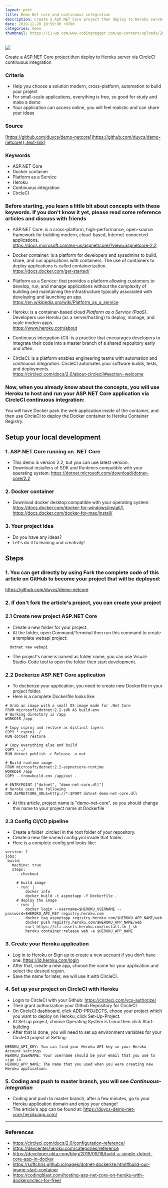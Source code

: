 ```yaml
---
layout: post
title: Demo Net core and continuous integration
description: Create a ASP.NET Core project then deploy to Heroku server via CircleCI continuous integration.
date: 2019-12-20 10:59:00 +0700
categories: demo
thumbnail: https://i1.wp.com/www.codingnagger.com/wp-content/uploads/2018/02/free_continuous_delivery.png?fit=2000%2C571&ssl=1
---
```


![](https://i1.wp.com/www.codingnagger.com/wp-content/uploads/2018/02/free_continuous_delivery.png?fit=2000%2C571&ssl=1)

Create a ASP.NET Core project then deploy to Heroku server via CircleCI continuous integration

### Criteria
- Help you choose a solution modern, cross-platform, automation to build your project
- For small-scale applications, everything is free, so good for study and make a demo
- Your application can access online, you will feel realistic and can share your ideas

### Source
[https://github.com/duycs/demo-netcore](https://github.com/duycs/demo-netcore){:.text-link}

### Keywords
- ASP.NET Core
- Docker container
- Platform as a Service
- Heroku
- Continuous integration
- CircleCI

### Before starting, you learn a little bit about concepts with these keywords. If you don't know it yet, please read some reference articles and discuss with friends
- ASP.NET Core: is a cross-platform, high-performance, open-source framework for building modern, cloud-based, Internet-connected applications.\
https://docs.microsoft.com/en-us/aspnet/core/?view=aspnetcore-2.2

- Docker container: is a platform for developers and sysadmins to build, share, and run applications with containers. The use of containers to deploy applications is called containerization.\
https://docs.docker.com/get-started/

- Platform as a Service: that provides a platform allowing customers to develop, run, and manage applications without the complexity of building and maintaining the infrastructure typically associated with developing and launching an app.\
https://en.wikipedia.org/wiki/Platform_as_a_service

- Heroku: is a container-based cloud *Platform as a Service (PaaS)*. Developers use Heroku (as a server/hosting) to deploy, manage, and scale modern apps.\
https://www.heroku.com/about

- Continuous integration (CI): is a practice that encourages developers to integrate their code into a master branch of a shared repository early and often.

- CircleCI: is a platform enables engineering teams with automation and *continuous integration*. CircleCI automates your software builds, tests, and deployments.\
https://circleci.com/docs/2.0/about-circleci/#section=welcome

### Now, when you already know about the concepts, you will use Heroku to host and run your ASP.NET Core application via CircleCI continuous integration:
You will have Docker pack the web application inside of the container, and then use CircleCI to deploy the Docker container to Heroku Container Registry.


## Setup your local development

### 1. ASP.NET Core running on .NET Core 
- This demo is version 2.2, but you can use latest version.
- Download installers of SDK and Runtimes compatible with your operating system:
https://dotnet.microsoft.com/download/dotnet-core/2.2

### 2. Docker container
- Download docker desktop compatible with your operating system:\
https://docs.docker.com/docker-for-windows/install/\
https://docs.docker.com/docker-for-mac/install/

### 3. Your project idea
- Do you have any ideas? 
- Let's do it to leaning and creativily!

## Steps


### 1. You can get directly by using Fork the complete code of this article on GitHub to become your project that will be deployed:
https://github.com/duycs/demo-netcore

### 2. If don't fork the article's project, you can create your project
### 2.1 Create new project ASP.NET Core
- Create a new folder for your project.
- At the folder, open Command/Terminal then run this command to create a template webapi project:
```
  dotnet new webapi
```
- The project's name is named as folder name, you can use Visual-Studio-Code tool to open the folder then start development. 

### 2.2 Dockerize ASP.NET Core application
- To dockerize your application, you need to create new Dockerfile in your project folder.
- Here is a complete Dockerfile looks like:

```docker
# Grab an image with a small OS image made for .Net Core
FROM microsoft/dotnet:2.2-sdk AS build-env
# Working directory is /app
WORKDIR /app

# Copy csproj and restore as distinct layers
COPY *.csproj ./
RUN dotnet restore

# Copy everything else and build
COPY . ./
RUN dotnet publish -c Release -o out

# Build runtime image
FROM microsoft/dotnet:2.2-aspnetcore-runtime
WORKDIR /app
COPY --from=build-env /app/out .

# ENTRYPOINT ["dotnet", "demo-net-core.dll"]
# heroku uses the following
CMD ASPNETCORE_URLS=http://*:$PORT dotnet demo-net-core.dll
```
- At this article, project name is "demo-net-core", so you should change this name to your project name at Dockerfile

### 2.3 Config CI/CD pipeline
- Create a folder .circleci in the root folder of your repository.
- Create a new file named config.yml inside that folder.
- Here is a complete config.yml looks like:

```
version: 2
jobs:
 build:
   machine: true
   steps:
     - checkout 

     # build image
     - run: |         
         docker info
         docker build -t aspnetapp -f Dockerfile .
     # deploy the image
     - run: |         
         docker login --username=$HEROKU_USERNAME --password=$HEROKU_API_KEY registry.heroku.com
         docker tag aspnetapp registry.heroku.com/$HEROKU_APP_NAME/web
         docker push registry.heroku.com/$HEROKU_APP_NAME/web                
         curl https://cli-assets.heroku.com/install.sh | sh
         heroku container:release web -a $HEROKU_APP_NAME
```

### 3. Create your Heroku application
- Log in to Heroku or Sign up to create a new account if you don’t have one:
https://id.heroku.com/login
- After that, create a new app, choose the name for your application and select the desired region.
- Save the name for later, we will use it with CircleCI.

### 4. Set up your project on CircleCI with Heroku
- Login to CircleCI with your Github:
https://circleci.com/vcs-authorize/
- Then grant authorization your Github Repository for CircleCI
- On CircleCI dashboard, click ADD-PROJECTS, chooe your project which you want to deploy on Heroku, click Set-Up-Project.
- At Set up project, choose Operating System is Linux then click Start-building
- After that is done, you will need to set up environment variables for your CircleCI project at Setting:
```
HEROKU_API_KEY: You can find your Heroku API key in your Heroku Account settings
HEROKU_USERNAME: Your username should be your email that you use to sign in
HEROKU_APP_NAME: The name that you used when you were creating new Heroku application.
```

### 5. Coding and push to master branch, you will see *Continuous-integration*
- Coding and push to master branch, after a few minutes, go to your Heroku application domain and enjoy your change!
- The article's app can be found at: https://duycs-demo-net-core.herokuapp.com/

---
### References
- https://circleci.com/docs/2.0/configuration-reference/
- https://devcenter.heroku.com/categories/reference
- https://developer.okta.com/blog/2019/09/18/build-a-simple-dotnet-core-app-in-docker
- https://softchris.github.io/pages/dotnet-dockerize.html#build-our-image-start-container
- https://codingblast.com/hosting-asp-net-core-on-heroku-with-dockercircleci-for-free/
